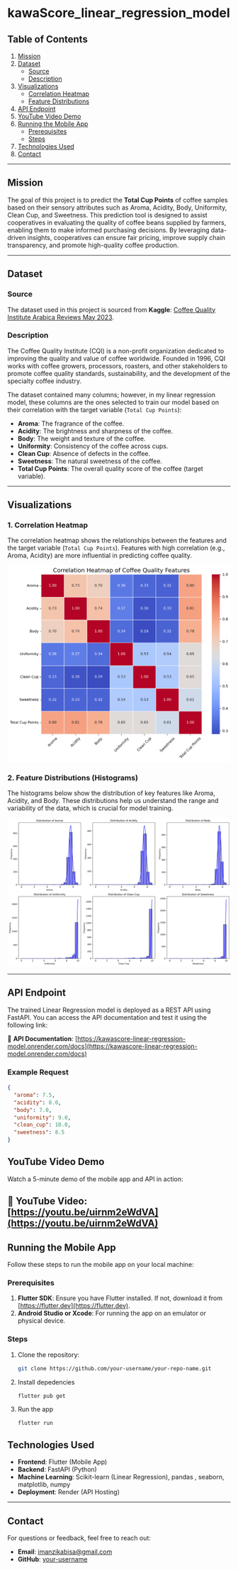 # kawaScore_linear_regression_model

## Table of Contents

1. [Mission](#mission)
2. [Dataset](#dataset)
   - [Source](#source)
   - [Description](#description)
3. [Visualizations](#visualizations)
   - [Correlation Heatmap](#1-correlation-heatmap)
   - [Feature Distributions](#2-feature-distributions-histograms)
4. [API Endpoint](#api-endpoint)
5. [YouTube Video Demo](#youtube-video-demo)
6. [Running the Mobile App](#running-the-mobile-app)
   - [Prerequisites](#prerequisites)
   - [Steps](#steps)
7. [Technologies Used](#technologies-used)
8. [Contact](#contact)

---

## Mission

The goal of this project is to predict the **Total Cup Points** of coffee samples based on their sensory attributes such as Aroma, Acidity, Body, Uniformity, Clean Cup, and Sweetness. This prediction tool is designed to assist cooperatives in evaluating the quality of coffee beans supplied by farmers, enabling them to make informed purchasing decisions. By leveraging data-driven insights, cooperatives can ensure fair pricing, improve supply chain transparency, and promote high-quality coffee production.

---

## Dataset

### Source

The dataset used in this project is sourced from **Kaggle**: [Coffee Quality Institute Arabica Reviews May 2023](https://www.kaggle.com/datasets/erwinhmtang/coffee-quality-institute-reviews-may2023?select=arabica_coffee_cupping_scores.csv).

### Description

The Coffee Quality Institute (CQI) is a non-profit organization dedicated to improving the quality and value of coffee worldwide. Founded in 1996, CQI works with coffee growers, processors, roasters, and other stakeholders to promote coffee quality standards, sustainability, and the development of the specialty coffee industry.

The dataset contained many columns; however, in my linear regression model, these columns are the ones selected to train our model based on their correlation with the target variable (`Total Cup Points`):

- **Aroma**: The fragrance of the coffee.
- **Acidity**: The brightness and sharpness of the coffee.
- **Body**: The weight and texture of the coffee.
- **Uniformity**: Consistency of the coffee across cups.
- **Clean Cup**: Absence of defects in the coffee.
- **Sweetness**: The natural sweetness of the coffee.
- **Total Cup Points**: The overall quality score of the coffee (target variable).

---

## Visualizations

### 1. Correlation Heatmap

The correlation heatmap shows the relationships between the features and the target variable (`Total Cup Points`). Features with high correlation (e.g., Aroma, Acidity) are more influential in predicting coffee quality.

![Correlation Heatmap](heatmap.png)

### 2. Feature Distributions (Histograms)

The histograms below show the distribution of key features like Aroma, Acidity, and Body. These distributions help us understand the range and variability of the data, which is crucial for model training.

![Feature Distributions](histograms.png)

---

## API Endpoint

The trained Linear Regression model is deployed as a REST API using FastAPI. You can access the API documentation and test it using the following link:

🔗 **API Documentation**: [https://kawascore-linear-regression-model.onrender.com/docs](https://kawascore-linear-regression-model.onrender.com/docs)

### Example Request

```json
{
  "aroma": 7.5,
  "acidity": 8.0,
  "body": 7.0,
  "uniformity": 9.0,
  "clean_cup": 10.0,
  "sweetness": 8.5
}
```

## YouTube Video Demo

Watch a 5-minute demo of the mobile app and API in action:

## 🎥 **YouTube Video**: [https://youtu.be/uirnm2eWdVA](https://youtu.be/uirnm2eWdVA)

## Running the Mobile App

Follow these steps to run the mobile app on your local machine:

### Prerequisites

1. **Flutter SDK**: Ensure you have Flutter installed. If not, download it from [https://flutter.dev](https://flutter.dev).
2. **Android Studio or Xcode**: For running the app on an emulator or physical device.

### Steps

1. Clone the repository:

   ```bash
   git clone https://github.com/your-username/your-repo-name.git
   ```

2. Install depedencies

   ```bash
   flutter pub get
   ```

3. Run the app

   ```
   flutter run
   ```

## Technologies Used

- **Frontend**: Flutter (Mobile App)
- **Backend**: FastAPI (Python)
- **Machine Learning**: Scikit-learn (Linear Regression), pandas , seaborn, matplotlib, numpy
- **Deployment**: Render (API Hosting)

---

## Contact

For questions or feedback, feel free to reach out:

- **Email**: imanzikabisa@gmail.com
- **GitHub**: [your-username](https://github.com/pimanzi)
